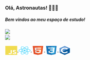 ### Olá, Astronautas! 🖖👩‍🚀

##### Bem vindos ao meu espaço de estudo!

 <div>
  <a href="https://github.com/LilianMS">
    <picture>
  <source
    srcset="https://github-readme-stats.vercel.app/api?username=LilianMS&show_icons=true&theme=tokyonight"
    media="(prefers-color-scheme: dark)"
  />
  <source
    srcset="https://github-readme-stats.vercel.app/api?username=LilianMS&show_icons=true"
    media="(prefers-color-scheme: light), (prefers-color-scheme: no-preference)"
  />
  <img src="https://github-readme-stats.vercel.app/api?username=LilianMS&show_icons=true" />
</picture>
<!--   <img height="180em" src="https://github-readme-stats.vercel.app/api?username=LilianMS&show_icons=true&theme=tokyonight&include_all_commits=true&count_private=true"/> -->
    <div>
  <img height="180em" src="https://github-readme-stats.vercel.app/api/top-langs/?username=LilianMS&layout=compact&langs_count=16&theme=tokyonight"/>
    </div>
</div>
<div style="display: inline_block"><br>
  <img align="center" alt="Ly-Js" height="30" width="40" src="https://raw.githubusercontent.com/devicons/devicon/master/icons/javascript/javascript-plain.svg">
  <img align="center" alt="Ly-React" height="30" width="40" src="https://raw.githubusercontent.com/devicons/devicon/master/icons/react/react-original.svg">
  <img align="center" alt="Ly-HTML" height="30" width="40" src="https://raw.githubusercontent.com/devicons/devicon/master/icons/html5/html5-original.svg">
  <img align="center" alt="Ly-CSS" height="30" width="40" src="https://raw.githubusercontent.com/devicons/devicon/master/icons/css3/css3-original.svg">
 <img align="center" alt="Ly-C" height="30" width="40" src="https://raw.githubusercontent.com/devicons/devicon/master/icons/c/c-original.svg">
</div>
  
  ##
 

<!--
**LilianMS/LilianMS** is a ✨ _special_ ✨ repository because its `README.md` (this file) appears on your GitHub profile.

Here are some ideas to get you started:

- 🔭 I’m currently working on ...
- 🌱 I’m currently learning ...
- 👯 I’m looking to collaborate on ...
- 🤔 I’m looking for help with ...
- 💬 Ask me about ...
- 📫 How to reach me: ...
- 😄 Pronouns: ...
- ⚡ Fun fact: ...
-->
